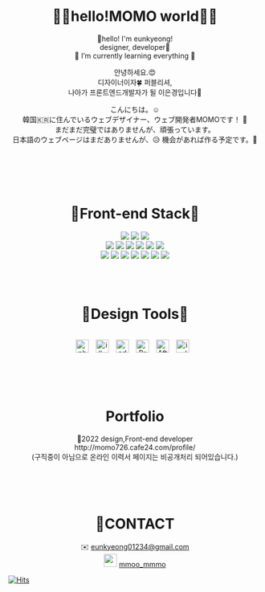 <h1 align="center">👋🏻hello!MOMO world👋🏻</h1>
<p align="center">🥰hello! I'm eunkyeong!
<br/>
  designer, developer🧐
 <br/>
 🌱 I’m currently learning everything 🤣
</p>
<p align="center">안녕하세요.😍 </br>
디자이너이자🍀 퍼블리셔,</br> 
나아가 프론트엔드개발자가 될 이은경입니다🎁</br>
</p>

<p align="center">
こんにちは。☺️
<br/>
韓国🇰🇷に住んでいるウェブデザイナー、ウェブ開発者MOMOです！ 🫶
</br>
まだまだ完璧ではありませんが、頑張っています。
</br>
日本語のウェブページはまだありませんが、😥 機会があれば作る予定です。💪
</p>


<br/>
<br/>
<br/>
<br/>



<div align="center">
  <h1>💖Front-end Stack💖</h1>
      <img src="https://img.shields.io/badge/HTML5-E34F26?style=flat-square&logo=Html5&logoColor=white"/>
     <img src="https://img.shields.io/badge/CSS3-1572B6?style=flat-square&logo=Css3&logoColor=white"/>
     <img src="https://img.shields.io/badge/SASS-CC6699?style=flat-square&logo=Sass&logoColor=white"/><br>
     <img src="https://img.shields.io/badge/LESS-1D365D?style=flat-square&logo=Less&logoColor=white"/>
     <img src="https://img.shields.io/badge/REACT-61DAFB?style=flat-square&logo=React&logoColor=white"/>
     <img src="https://img.shields.io/badge/VUE-4FC08D?style=flat-square&logo=Vue.js&logoColor=white"/>
     <img src="https://img.shields.io/badge/JAVASCRIPT-F7DF1E?style=flat-square&logo=Javascript&logoColor=white"/>
     <img src="https://img.shields.io/badge/TYPESCRIPT-3178C6?style=flat-square&logo=Typescript&logoColor=white"/>
     <img src="https://img.shields.io/badge/JSON-000000?style=flat-square&logo=Json&logoColor=white"/><br>
     <img src="https://img.shields.io/badge/PHP-777BB4?style=flat-square&logo=Php&logoColor=white"/>
     <img src="https://img.shields.io/badge/MYSQL-4479A1?style=flat-square&logo=Mysql&logoColor=white"/>
    <img src="https://img.shields.io/badge/JQUERY-0769AD?style=flat-square&logo=Jquery&logoColor=white"/>
     <img src="https://img.shields.io/badge/BOOTSTRAP-7952B3?style=flat-square&logo=Bootstrap&logoColor=white"/>
     <img src="https://img.shields.io/badge/WORDPRESS-21759B?style=flat-square&logo=Wordpress&logoColor=white"/>
     <img src="https://img.shields.io/badge/GIT-F05032?style=flat-square&logo=Git&logoColor=white"/>
     <img src="https://img.shields.io/badge/GITHUB-181717?style=flat-square&logo=Github&logoColor=white"/>
 <br>
<br>
</div>
<br/>
<br/>
<div align="center">
  <h1>🌈Design Tools🌈</h1>
<img alt="photoshop" width="26px" src="https://user-images.githubusercontent.com/119273292/211795800-3028ff02-61e7-48aa-a179-94fe0e1bcf14.png" style="padding-right:10px; margin-top:15px;" />
<img alt="illustrator" width="26px" src="https://user-images.githubusercontent.com/119273292/211796138-0287dcd3-f025-4890-b4b6-cee6e9201de3.png" style="padding-right:10px; margin-top:15px;" />
<img alt="adobeXD" width="26px" src="https://user-images.githubusercontent.com/119273292/211796318-50e9a294-f932-4609-85a6-12a1f8dbacc9.png" style="padding-right:10px; margin-top:15px;" />
<img alt="PremierePro" width="26px" src="https://user-images.githubusercontent.com/119273292/211796531-39fe0c46-8c1e-4343-8ad2-e06c3813366e.png" style="padding-right:10px; margin-top:15px;" />
<img alt="AfterEffects" width="26px" src="https://user-images.githubusercontent.com/119273292/211796652-97da2b62-a580-4504-9006-8f3ff49b9e62.png" style="padding-right:10px; margin-top:15px;" />
<img alt="indesign" width="26px" src="https://user-images.githubusercontent.com/119273292/211796800-11f277b9-a5c0-4327-8881-88ae8b6f0778.png" style="padding-right:10px; margin-top:15px;" />
</div>
<br/>
<br/>
<br/>
<br/>
<div align="center">
  <h1>Portfolio</h1>
  💛2022 design,Front-end developer
  </br>
  http://momo726.cafe24.com/profile/
  </br>
  (구직중이 아님으로 온라인 이력서 페이지는 비공개처리 되어있습니다.)
  </br>
<!--   💚2021 design portpolio
  </br>
   https://sepia-nasturtium-b49.notion.site/2021-df91ac2ff34244b1861cc4e5c4dc3a45
  </br> -->
</div>
<br/>
<br/>
<br/>
<br/>
<div align="center">  
<h1>🥰CONTACT</h1>

✉️ eunkyeong01234@gmail.com
  <br/>
<img  width="26px" src="https://e7.pngegg.com/pngimages/827/895/png-clipart-logo-desktop-computer-icons-instagram-blog-purple-text.png"/> 
  <a target="_blank" href="https://instagram.com/mmoo_mmmo?igshid=ZmZhODViOGI=">mmoo_mmmo</a>
</div>

[![Hits](https://hits.seeyoufarm.com/api/count/incr/badge.svg?url=https%3A%2F%2Fgithub.com%2FeunkyeongMOMO&count_bg=%23FFDE00&title_bg=%238D8D8D&icon=&icon_color=%23878484&title=hits&edge_flat=false)](https://hits.seeyoufarm.com)
